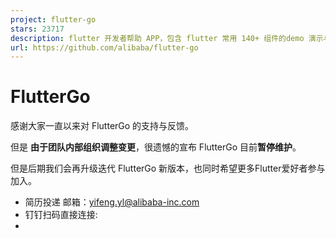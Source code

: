 ```yaml
---
project: flutter-go
stars: 23717
description: flutter 开发者帮助 APP，包含 flutter 常用 140+ 组件的demo 演示与中文文档
url: https://github.com/alibaba/flutter-go
---
```


FlutterGo
=========

感谢大家一直以来对 FlutterGo 的支持与反馈。

但是 **由于团队内部组织调整变更**，很遗憾的宣布 FlutterGo 目前**暂停维护**。

但是后期我们会再升级迭代 FlutterGo 新版本，也同时希望更多Flutter爱好者参与加入。

-   简历投递 邮箱：yifeng.yl@alibaba-inc.com
-   钉钉扫码直接连接:
-
